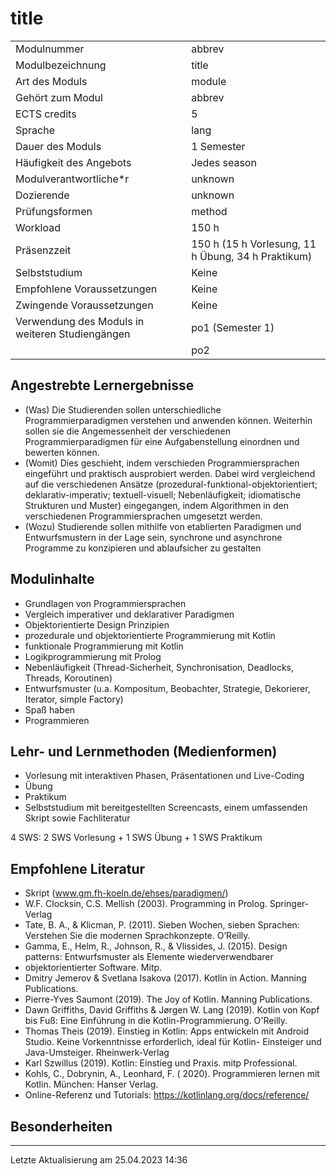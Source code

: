 # title

|  |  |
| --- | --- |
| Modulnummer | abbrev |
| Modulbezeichnung | title |
| Art des Moduls | module |
| Gehört zum Modul | abbrev |
| ECTS credits | 5 |
| Sprache | lang |
| Dauer des Moduls | 1 Semester |
| Häufigkeit des Angebots | Jedes season |
| Modulverantwortliche*r | unknown |
| Dozierende | unknown |
| Prüfungsformen | method |
| Workload | 150 h |
| Präsenzzeit | 150 h (15 h Vorlesung, 11 h Übung, 34 h Praktikum) |
| Selbststudium | Keine |
| Empfohlene Voraussetzungen | Keine |
| Zwingende Voraussetzungen | Keine |
| Verwendung des Moduls in weiteren Studiengängen | po1 (Semester 1) |
|  | po2 |

## Angestrebte Lernergebnisse

* (Was) Die Studierenden sollen unterschiedliche Programmierparadigmen verstehen und anwenden können. Weiterhin sollen sie die Angemessenheit der verschiedenen Programmierparadigmen für eine Aufgabenstellung einordnen und bewerten können.
* (Womit) Dies geschieht, indem verschieden Programmiersprachen eingeführt und praktisch ausprobiert werden. Dabei wird vergleichend auf die verschiedenen Ansätze (prozedural-funktional-objektorientiert; deklarativ-imperativ; textuell-visuell; Nebenläufigkeit; idiomatische Strukturen und Muster) eingegangen, indem Algorithmen in den verschiedenen Programmiersprachen umgesetzt werden.
* (Wozu) Studierende sollen mithilfe von etablierten Paradigmen und Entwurfsmustern in der Lage sein, synchrone und asynchrone Programme zu konzipieren und ablaufsicher zu gestalten

## Modulinhalte

* Grundlagen von Programmiersprachen
* Vergleich imperativer und deklarativer Paradigmen
* Objektorientierte Design Prinzipien
* prozedurale und objektorientierte Programmierung mit Kotlin
* funktionale Programmierung mit Kotlin
* Logikprogrammierung mit Prolog
* Nebenläufigkeit (Thread-Sicherheit, Synchronisation, Deadlocks, Threads, Koroutinen)
* Entwurfsmuster (u.a. Kompositum, Beobachter, Strategie, Dekorierer, Iterator, simple Factory)
* Spaß haben
* Programmieren

## Lehr- und Lernmethoden (Medienformen)

* Vorlesung mit interaktiven Phasen, Präsentationen und Live-Coding
* Übung
* Praktikum
* Selbststudium mit bereitgestellten Screencasts, einem umfassenden Skript sowie Fachliteratur

4 SWS: 2 SWS Vorlesung + 1 SWS Übung + 1 SWS Praktikum

## Empfohlene Literatur

* Skript (www.gm.fh-koeln.de/ehses/paradigmen/)
* W.F. Clocksin, C.S. Mellish (2003). Programming in Prolog. Springer-Verlag
* Tate, B. A., & Klicman, P. (2011). Sieben Wochen, sieben Sprachen: Verstehen Sie die modernen Sprachkonzepte. O’Reilly.
* Gamma, E., Helm, R., Johnson, R., & Vlissides, J. (2015). Design patterns: Entwurfsmuster als Elemente wiederverwendbarer
* objektorientierter Software. Mitp.
* Dmitry Jemerov & Svetlana Isakova (2017). Kotlin in Action. Manning Publications.
* Pierre-Yves Saumont (2019). The Joy of Kotlin. Manning Publications.
* Dawn Griffiths, David Griffiths & Jørgen W. Lang (2019). Kotlin von Kopf bis Fuß: Eine Einführung in die Kotlin-Programmierung. O'Reilly.
* Thomas Theis (2019). Einstieg in Kotlin: Apps entwickeln mit Android Studio. Keine Vorkenntnisse erforderlich, ideal für Kotlin- Einsteiger und Java-Umsteiger. Rheinwerk-Verlag
* Karl Szwillus (2019). Kotlin: Einstieg und Praxis. mitp Professional.
* Kohls, C., Dobrynin, A., Leonhard, F. ( 2020). Programmieren lernen mit Kotlin. München: Hanser Verlag.
* Online-Referenz und Tutorials: https://kotlinlang.org/docs/reference/

## Besonderheiten

---

Letzte Aktualisierung am 25.04.2023 14:36